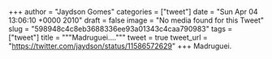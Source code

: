
+++
author = "Jaydson Gomes"
categories = ["tweet"]
date = "Sun Apr 04 13:06:10 +0000 2010"
draft = false
image = "No media found for this Tweet"
slug = "598948c4c8eb3688336ee93a01343c4caa790983"
tags = ["tweet"]
title = """Madruguei...."""
tweet = true
tweet_url = "https://twitter.com/jaydson/status/11586572629"
+++
Madruguei.
